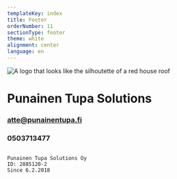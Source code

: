 ```yaml
---
templateKey: index
title: Footer
orderNumber: 11
sectionType: footer
theme: white
alignment: center
language: en
---
```


![A logo that looks like the silhoutette of a red house roof](/img/punainentupalogo.svg)

# Punainen Tupa Solutions

### atte@punainentupa.fi

### 0503713477

```

Punainen Tupa Solutions Oy
ID: 2885120-2
Since 6.2.2018
```
